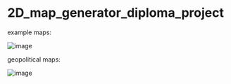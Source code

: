 # 2D_map_generator_diploma_project

example maps:

![image](https://github.com/TommyV2/2D_map_generator_diploma_project/assets/58606334/bc83aae0-e1cc-41f2-99b5-d595ed9912ba)

geopolitical maps:

![image](https://github.com/TommyV2/2D_map_generator_diploma_project/assets/58606334/7356a52c-a50d-4ac2-907c-bf5de2ad19c7)
